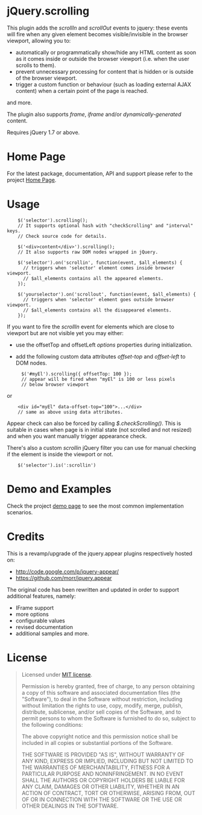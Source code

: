 # jQuery.scrolling

This plugin adds the *scrollIn* and *scrollOut* events to jquery: these events will fire when any given element becomes visible/invisible in the browser viewport, allowing you to:

- automatically or programmatically show/hide any HTML content as soon as it comes inside or outside the browser viewport (i.e. when the user scrolls to them).
- prevent unnecessary processing for content that is hidden or is outside of the browser viewport.
- trigger a custom function or behaviour (such as loading external AJAX content) when a certain point of the page is reached.

and more.

The plugin also supports *frame*, *iframe* and/or *dynamically-generated* content.

Requires jQuery 1.7 or above.


# Home Page

For the latest package, documentation, API and support please refer to the project <a href="http://darkseal.github.io/jquery.scrolling/">Home Page</a>.


# Usage

        $('selector').scrolling(); 
        // It supports optional hash with "checkScrolling" and "interval" keys. 
        // Check source code for details.

        $('<div>content</div>').scrolling(); 
        // It also supports raw DOM nodes wrapped in jQuery.

        $('selector').on('scrollin', function(event, $all_elements) {
          // triggers when 'selector' element comes inside browser viewport.
          // $all_elements contains all the appeared elements.
        });
        
        $('yourselector').on('scrollout', function(event, $all_elements) {
          // triggers when 'selector' element goes outside browser viewport.
          // $all_elements contains all the disappeared elements.
        });

If you want to fire the *scrollIn* event for elements which are close to viewport but are not visible yet you may either:
- use the offsetTop and offsetLeft *options* properties during initialization.
- add the following custom data attributes *offset-top* and *offset-left* to DOM nodes.

        $('#myEl').scrolling({ offsetTop: 100 }); 
        // appear will be fired when "myEl" is 100 or less pixels
        // below browser viewport 

or

        <div id="myEl" data-offset-top="100">...</div>
        // same as above using data attributes.

Appear check can also be forced by calling *$.checkScrolling()*. This is suitable in cases when page is in initial state (not scrolled and not resized) and when you want manually trigger appearance check.

There's also a custom *scrollin* jQuery filter you can use for manual checking if the element is inside the viewport or not.

        $('selector').is(':scrollin')


# Demo and Examples

Check the project <a href="http://darkseal.github.io/jquery.scrolling/demo.html">demo page</a> to see the most common implementation scenarios.


# Credits

This is a revamp/upgrade of the jquery.appear plugins respectively hosted on:
- http://code.google.com/p/jquery-appear/
- https://github.com/morr/jquery.appear

The original code has been rewritten and updated in order to support additional features, namely:
- IFrame support
- more options
- configurable values
- revised documentation
- additional samples
and more.


# License

> Licensed under <a href="http://opensource.org/licenses/MIT">MIT license</a>.
>
> Permission is hereby granted, free of charge, to any person
> obtaining a copy of this software and associated documentation
> files (the "Software"), to deal in the Software without
> restriction, including without limitation the rights to use,
> copy, modify, merge, publish, distribute, sublicense, and/or sell
> copies of the Software, and to permit persons to whom the
> Software is furnished to do so, subject to the following
> conditions:
>
> The above copyright notice and this permission notice shall be
> included in all copies or substantial portions of the Software.
>
> THE SOFTWARE IS PROVIDED "AS IS", WITHOUT WARRANTY OF ANY KIND,
> EXPRESS OR IMPLIED, INCLUDING BUT NOT LIMITED TO THE WARRANTIES
> OF MERCHANTABILITY, FITNESS FOR A PARTICULAR PURPOSE AND
> NONINFRINGEMENT. IN NO EVENT SHALL THE AUTHORS OR COPYRIGHT
> HOLDERS BE LIABLE FOR ANY CLAIM, DAMAGES OR OTHER LIABILITY,
> WHETHER IN AN ACTION OF CONTRACT, TORT OR OTHERWISE, ARISING
> FROM, OUT OF OR IN CONNECTION WITH THE SOFTWARE OR THE USE OR
> OTHER DEALINGS IN THE SOFTWARE.
